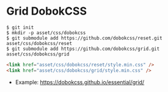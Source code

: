 # Grid DobokCSS


```
$ git init
$ mkdir -p asset/css/dobokcss
$ git submodule add https://github.com/dobokcss/reset.git asset/css/dobokcss/reset
$ git submodule add https://github.com/dobokcss/grid.git asset/css/dobokcss/grid

```

```HTML
<link href="asset/css/dobokcss/reset/style.min.css" />
<link href="asset/css/dobokcss/grid/style.min.css" />
```

- Example: https://dobokcss.github.io/essential/grid/
